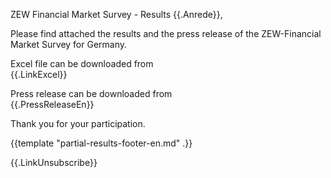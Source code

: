 ZEW Financial Market Survey - Results
{{.Anrede}},

Please find attached the results and the press release of the ZEW-Financial Market Survey for Germany.

Excel file can be downloaded from  
{{.LinkExcel}}

Press release can be downloaded from  
{{.PressReleaseEn}}


Thank you for your participation.

{{template "partial-results-footer-en.md" .}}

{{.LinkUnsubscribe}}